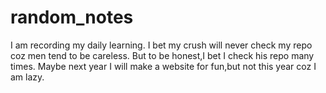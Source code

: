 # random_notes
I am recording my daily learning.
I bet my crush will never check my repo coz men tend to be careless.
But to be honest,I bet I check his repo many times.
Maybe next year I will make a website for fun,but not this year coz I am lazy.
